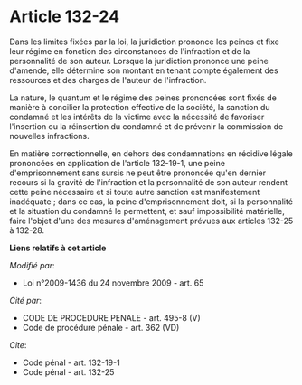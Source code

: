 # Article 132-24

Dans les limites fixées par la loi, la juridiction prononce les peines et fixe leur régime en fonction des circonstances de
l'infraction et de la personnalité de son auteur. Lorsque la juridiction prononce une peine d'amende, elle détermine son
montant en tenant compte également des ressources et des charges de l'auteur de l'infraction. 

La nature, le quantum et le régime des peines prononcées sont fixés de manière à concilier la protection effective de la
société, la sanction du condamné et les intérêts de la victime avec la nécessité de favoriser l'insertion ou la réinsertion
du condamné et de prévenir la commission de nouvelles infractions. 

En matière correctionnelle, en dehors des condamnations en récidive légale prononcées en application de l'article 132-19-1,
une peine d'emprisonnement sans sursis ne peut être prononcée qu'en dernier recours si la gravité de l'infraction et la
personnalité de son auteur rendent cette peine nécessaire et si toute autre sanction est manifestement inadéquate ; dans ce
cas, la peine d'emprisonnement doit, si la personnalité et la situation du condamné le permettent, et sauf impossibilité
matérielle, faire l'objet d'une des mesures d'aménagement prévues aux articles 132-25 à 132-28.

**Liens relatifs à cet article**

_Modifié par_:

  - Loi n°2009-1436 du 24 novembre 2009 - art. 65

_Cité par_:

  - CODE DE PROCEDURE PENALE - art. 495-8 (V)
  - Code de procédure pénale - art. 362 (VD)

_Cite_:

  - Code pénal - art. 132-19-1
  - Code pénal - art. 132-25
